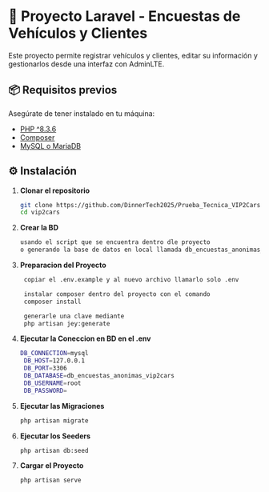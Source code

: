# 🚀 Proyecto Laravel - Encuestas de Vehículos y Clientes

Este proyecto permite registrar vehículos y clientes, editar su información y gestionarlos desde una interfaz con AdminLTE.

## 📦 Requisitos previos

Asegúrate de tener instalado en tu máquina:

- [PHP ^8.3.6](https://www.php.net/)
- [Composer](https://getcomposer.org/)
- [MySQL o MariaDB](https://www.mysql.com/)
## ⚙️ Instalación

1. **Clonar el repositorio**
   ```bash
   git clone https://github.com/DinnerTech2025/Prueba_Tecnica_VIP2Carss.git
   cd vip2cars
2. **Crear la BD**
   ```bash
   usando el script que se encuentra dentro dle proyecto
   o generando la base de datos en local llamada db_encuestas_anonimas_vip2cars

3. **Preparacion del Proyecto**
   ```bash
    copiar el .env.example y al nuevo archivo llamarlo solo .env

    instalar composer dentro del proyecto con el comando 
    composer install

    generarle una clave mediante
    php artisan jey:generate    

4. **Ejecutar la Coneccion en BD en el .env**
   ```bash
   DB_CONNECTION=mysql
    DB_HOST=127.0.0.1
    DB_PORT=3306
    DB_DATABASE=db_encuestas_anonimas_vip2cars
    DB_USERNAME=root
    DB_PASSWORD=
5. **Ejecutar las Migraciones**
   ```bash
   php artisan migrate

6. **Ejecutar los Seeders**
   ```bash
   php artisan db:seed
7. **Cargar el Proyecto**
   ```bash
   php artisan serve   

